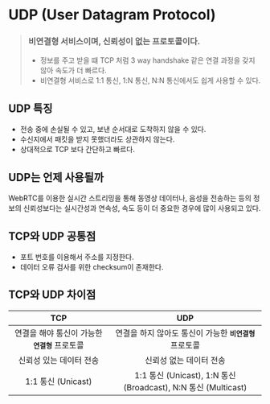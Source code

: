 # UDP (User Datagram Protocol)
> ### 비연결형 서비스이며, 신뢰성이 없는 프로토콜이다.
> - 정보를 주고 받을 떄 TCP 처럼 3 way handshake 같은 연결 과정을 갖지 않아 속도가 더 빠르다.
> - 비연결형 서비스로 1:1 통신, 1:N 통신, N:N 통신에서도 쉽게 사용할 수 있다.

## UDP 특징
- 전송 중에 손실될 수 있고, 보낸 순서대로 도착하지 않을 수 있다.
- 수신지에서 패킷을 받지 못했더라도 상관하지 않는다.
- 상대적으로 TCP 보다 간단하고 빠르다.

## UDP는 언제 사용될까
WebRTC를 이용한 실시간 스트리밍을 통해 동영상 데이터나, 음성을 전송하는 등의 정보의 신뢰성보다는 실시간성과 연속성, 속도 등이 더 중요한 경우에 많이 사용되고 있다.

## TCP와 UDP 공통점
- 포트 번호를 이용해서 주소를 지정한다.
- 데이터 오류 검사를 위한 checksum이 존재한다.

## TCP와 UDP 차이점
|TCP|UDP|
|:---:|:---:|
|연결을 해야 통신이 가능한 **`연결형`** 프로토콜|연결을 하지 않아도 통신이 가능한 **`비연결형`** 프로토콜|
|신뢰성 있는 데이터 전송|신뢰성 없는 데이터 전송|
|1:1 통신 (Unicast)|1:1 통신 (Unicast), 1:N 통신 (Broadcast), N:N 통신 (Multicast)